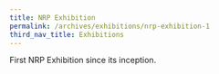 ```yaml
---
title: NRP Exhibition
permalink: /archives/exhibitions/nrp-exhibition-1
third_nav_title: Exhibitions
---
```

First NRP Exhibition since its inception.
